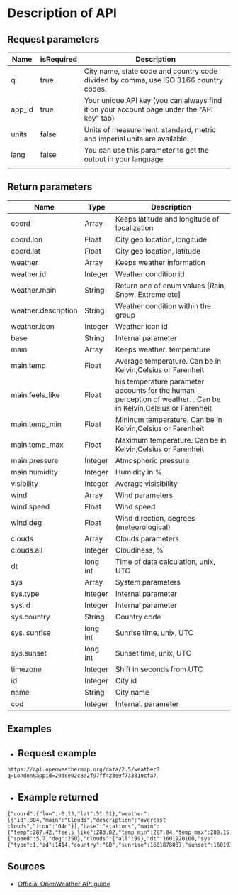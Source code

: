 # Description of API

## Request parameters
Name | isRequired | Description
--- | --- | ---
q | true | City name, state code and country code divided by comma, use ISO 3166 country codes.
app_id | true | 	Your unique API key (you can always find it on your account page under the "API key" tab)
units | false | Units of measurement. standard, metric and imperial units are available.
lang | false | You can use this parameter to get the output in your language
 | | 
## Return parameters
Name | Type | Description
--- | --- | ---
coord | Array | Keeps latitude and longitude of localization
coord.lon | Float |  City geo location, longitude
coord.lat | Float |  City geo location, latitude
weather | Array | Keeps weather information
weather.id | Integer | Weather condition id
weather.main | String | Return one of enum values [Rain, Snow, Extreme etc]
weather.description | String | Weather condition within the group
weather.icon | Integer | Weather icon id
base | String | Internal parameter
main | Array | Keeps weather. temperature
main.temp | Float | Average temperature. Can be in Kelvin,Celsius or Farenheit
main.feels_like | Float | his temperature parameter accounts for the human perception of weather. . Can be in Kelvin,Celsius or Farenheit
main.temp_min | Float | Mininum temperature. Can be in Kelvin,Celsius or Farenheit
main.temp_max | Float | Maximum temperature. Can be in Kelvin,Celsius or Farenheit
main.pressure | Integer | Atmospheric pressure
main.humidity | Integer | Humidity in %
visibility | Integer | Average visisibility
wind | Array | Wind parameters
wind.speed | Float | Wind speed
wind.deg | Float | Wind direction, degrees (meteorological)
clouds | Array | Clouds parameters
clouds.all | Integer | Cloudiness, %
dt | long int | Time of data calculation, unix, UTC
sys | Array | System parameters
sys.type | integer | Internal parameter
sys.id | Integer | Internal parameter
sys.country | String | Country code
sys. sunrise | long int | Sunrise time, unix, UTC
sys.sunset | long int | Sunset time, unix, UTC
timezone | Integer | Shift in seconds from UTC
id | Integer | City id
name | String | City name
cod | Integer | Internal. parameter


## Examples

-  ## Request example
```
https://api.openweathermap.org/data/2.5/weather?q=London&appid=29dce02c8a2f97ff423e9f733810cfa7
```
- ## Example returned
```
{"coord":{"lon":-0.13,"lat":51.51},"weather":[{"id":804,"main":"Clouds","description":"overcast clouds","icon":"04n"}],"base":"stations","main":{"temp":287.42,"feels_like":283.82,"temp_min":287.04,"temp_max":288.15,"pressure":997,"humidity":82},"visibility":5000,"wind":{"speed":5.7,"deg":250},"clouds":{"all":99},"dt":1601920100,"sys":{"type":1,"id":1414,"country":"GB","sunrise":1601878087,"sunset":1601918958},"timezone":3600,"id":2643743,"name":"London","cod":200}
```

## Sources
- [Official OpenWeather API guide](https://openweathermap.org/)